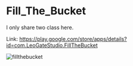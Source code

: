 # Fill_The_Bucket
I only share two class here.

Link: https://play.google.com/store/apps/details?id=com.LeoGateStudio.FillTheBucket


![fillthebucket](https://user-images.githubusercontent.com/71084430/234839451-20528114-eda3-4584-b33e-f54bfe16d90b.png)


